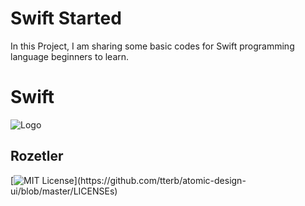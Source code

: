 # Swift Started

In this Project, I am sharing some basic codes for Swift programming language beginners to learn.

# Swift 

![Logo]([https://raw.githubusercontent.com/yusufyldrm16/Image-And-Video/main/SwiftIcon.png?token=GHSAT0AAAAAABP4PUDS4YUZ5JL65WPVTUQ4YUSXBIA](https://github.com/yusufyldrm16/Image-And-Video/blob/main/SwiftIcon.png))
    

## Rozetler


[![MIT License](https://img.shields.io/apm/l/atomic-design-ui.svg?)](https://github.com/tterb/atomic-design-ui/blob/master/LICENSEs)
